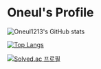 # Oneul's Profile

![Oneul1213's GitHub stats](https://github-readme-stats.vercel.app/api?username=Oneul1213&theme=vue&show_icons=true)

[![Top Langs](https://github-readme-stats.vercel.app/api/top-langs/?username=Oneul1213&layout=compact&theme=vue)](https://github.com/oneul1213/github-readme-stats)

[![Solved.ac
프로필](http://mazassumnida.wtf/api/v2/generate_badge?boj=bbtfly98)](https://solved.ac/bbtfly98)
